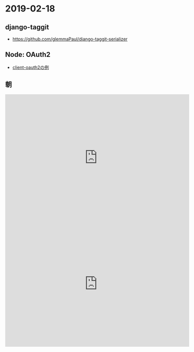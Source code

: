 # 2019-02-18


## django-taggit

- https://github.com/glemmaPaul/django-taggit-serializer

## Node: OAuth2

- [client-oauth2の例](https://github.com/hdknr/annotated-js/blob/master/markdown/auth/client-oauth2.md)

## 朝

<iframe height='405' width='590' frameborder='0' allowtransparency='true' scrolling='no' src='https://www.strava.com/activities/2157015114/embed/3f8869f0eb23e85bd46d73bc57a9a0ee3ef673b4'></iframe>

<iframe height='405' width='590' frameborder='0' allowtransparency='true' scrolling='no' src='https://www.strava.com/activities/2156916697/embed/98f08b92cb3458031ede7ebc5cc35e5b3dca3564'></iframe>
